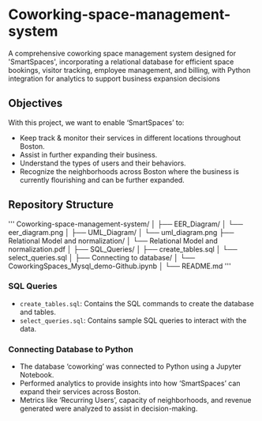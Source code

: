 # Coworking-space-management-system
A comprehensive coworking space management system designed for 'SmartSpaces', incorporating a relational database for efficient space bookings, visitor tracking, employee management, and billing, with Python integration for analytics to support business expansion decisions


## Objectives
With this project, we want to enable ‘SmartSpaces’ to:
- Keep track & monitor their services in different locations throughout Boston.
- Assist in further expanding their business.
- Understand the types of users and their behaviors.
- Recognize the neighborhoods across Boston where the business is currently flourishing and can be further expanded.

## Repository Structure

'''
Coworking-space-management-system/
│
├── EER_Diagram/
│ └── eer_diagram.png
│
├── UML_Diagram/
│ └── uml_diagram.png
├── Relational Model and normalization/
│ └── Relational Model and normalization.pdf
│
├── SQL_Queries/
│ ├── create_tables.sql
│ └── select_queries.sql
│
├── Connecting to database/
│ └── CoworkingSpaces_Mysql_demo-Github.ipynb
│
└── README.md
'''

### SQL Queries

- `create_tables.sql`: Contains the SQL commands to create the database and tables.
- `select_queries.sql`: Contains sample SQL queries to interact with the data.

### Connecting Database to Python

- The database ‘coworking’ was connected to Python using a Jupyter Notebook.
- Performed analytics to provide insights into how ‘SmartSpaces’ can expand their services across Boston.
- Metrics like ‘Recurring Users’, capacity of neighborhoods, and revenue generated were analyzed to assist in decision-making.



